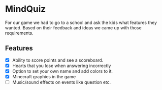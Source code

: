 # MindQuiz

For our game we had to go to a school and ask the kids what features they wanted. Based on their feedback and ideas we came up with those requirements.


## Features

- [x] Ability to score points and see a scoreboard.
- [x] Hearts that you lose when answering incorrectly 
- [x] Option to set your own name and add colors to it.
- [x] Minecraft graphics in the game
- [ ] Music/sound effects on events like question etc.
